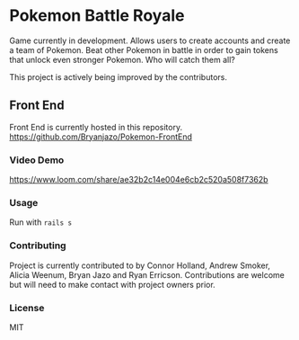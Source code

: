 # Pokemon Battle Royale
Game currently in development. Allows users to create accounts and create a team of Pokemon. Beat other Pokemon in battle in order to gain tokens that unlock even stronger Pokemon. Who will catch them all?

This project is actively being improved by the contributors.

## Front End

Front End is currently hosted in this repository.
https://github.com/Bryanjazo/Pokemon-FrontEnd

### Video Demo

https://www.loom.com/share/ae32b2c14e004e6cb2c520a508f7362b

### Usage

Run with `rails s`

### Contributing
Project is currently contributed to by Connor Holland, Andrew Smoker, Alicia Weenum, Bryan Jazo and Ryan Erricson. Contributions are welcome but will need to make contact with project owners prior.

### License
MIT

